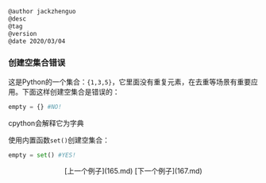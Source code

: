 
```markdown
@author jackzhenguo
@desc
@tag
@version 
@date 2020/03/04
```

### 创建空集合错误

这是Python的一个集合：`{1,3,5}`，它里面没有重复元素，在去重等场景有重要应用。下面这样创建空集合是错误的：

```python
empty = {} #NO!
```

cpython会解释它为字典

使用内置函数`set()`创建空集合：

```python
empty = set() #YES!
``` 

<center>[上一个例子](165.md)    [下一个例子](167.md)</center>